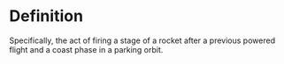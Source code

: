 # Definition

Specifically, the act of firing a stage of a rocket after a previous
powered flight and a coast phase in a parking orbit.
